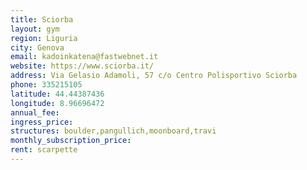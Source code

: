 ```yaml
---
title: Sciorba
layout: gym
region: Liguria
city: Genova
email: kadoinkatena@fastwebnet.it
website: https://www.sciorba.it/
address: Via Gelasio Adamoli, 57 c/o Centro Polisportivo Sciorba
phone: 335215105
latitude: 44.44387436
longitude: 8.96696472
annual_fee: 
ingress_price: 
structures: boulder,pangullich,moonboard,travi
monthly_subscription_price: 
rent: scarpette
---
```


